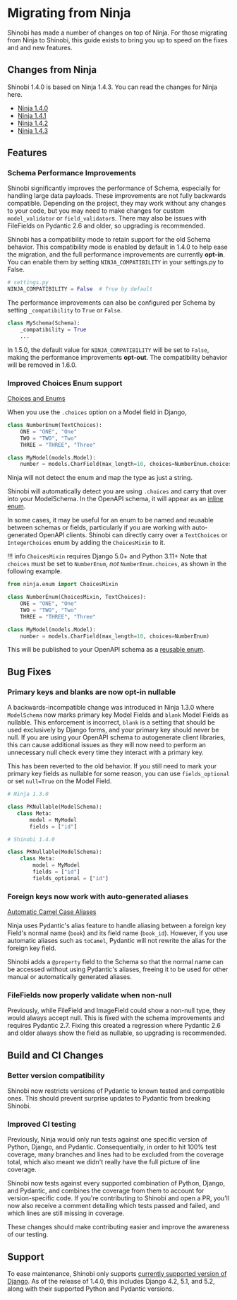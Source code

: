 # Migrating from Ninja

Shinobi has made a number of changes on top of Ninja. For those migrating from 
Ninja to Shinobi, this guide exists to bring you up to speed on the fixes and 
and new features.

## Changes from Ninja

Shinobi 1.4.0 is based on Ninja 1.4.3. You can read the changes for Ninja here.

- [Ninja 1.4.0](https://github.com/vitalik/django-ninja/releases/tag/v1.4.0)
- [Ninja 1.4.1](https://github.com/vitalik/django-ninja/releases/tag/v1.4.1)
- [Ninja 1.4.2](https://github.com/vitalik/django-ninja/releases/tag/v1.4.2)
- [Ninja 1.4.3](https://github.com/vitalik/django-ninja/releases/tag/v1.4.3)

## Features

### Schema Performance Improvements

Shinobi significantly improves the performance of Schema, especially for handling large data payloads. 
These improvements are not fully backwards compatible. Depending on the project, 
they may work without any changes to your code, but you may need to make changes for 
custom `model_validator` or `field_validator`s. There may also be issues with FileFields on Pydantic 2.6 
and older, so upgrading is recommended.

Shinobi has a compatibility mode to retain support for the old Schema behavior. This compatibility mode is 
enabled by default in 1.4.0 to help ease the migration, and the full performance improvements are currently **opt-in**. 
You can enable them by setting `NINJA_COMPATIBILITY` in your settings.py to False.

```python
# settings.py
NINJA_COMPATIBILITY = False  # True by default
```

The performance improvements can also be configured per Schema by setting `_compatibility` to `True` or `False`.

```python
class MySchema(Schema):
    _compatibility = True
    ...
```

In 1.5.0, the default value for `NINJA_COMPATIBILITY` will be set to `False`, making the performance improvements 
**opt-out**. The compatibility behavior will be removed in 1.6.0.

### Improved Choices Enum support

[Choices and Enums](/django-shinobi/guides/response/django-pydantic/#choices-and-enums)

When you use the `.choices` option on a Model field in Django,

```python
class NumberEnum(TextChoices):
    ONE = "ONE", "One"
    TWO = "TWO", "Two"
    THREE = "THREE", "Three"

class MyModel(models.Model):
    number = models.CharField(max_length=10, choices=NumberEnum.choices)
```

Ninja will not detect the enum and map the type as just a string.

Shinobi will automatically detect you are using `.choices` and carry that over into your ModelSchema. In the 
OpenAPI schema, it will appear as an [inline enum](https://swagger.io/docs/specification/v3_0/data-models/enums/).

In some cases, it may be useful for an enum to be named and reusable between schemas or fields, particularly if you are 
working with auto-generated OpenAPI clients. Shinobi can directly carry over a `TextChoices` or `IntegerChoices` enum 
by adding the `ChoicesMixin` to it.

!!! info
    `ChoicesMixin` requires Django 5.0+ and Python 3.11+
    Note that `choices` must be set to `NumberEnum`, *not* `NumberEnum.choices`, as shown in the
    following example.

```python
from ninja.enum import ChoicesMixin

class NumberEnum(ChoicesMixin, TextChoices):
    ONE = "ONE", "One"
    TWO = "TWO", "Two"
    THREE = "THREE", "Three"

class MyModel(models.Model):
    number = models.CharField(max_length=10, choices=NumberEnum)
```

This will be published to your OpenAPI schema as a [reusable enum](https://swagger.io/docs/specification/v3_0/data-models/enums/#reusable-enums).


## Bug Fixes

### Primary keys and blanks are now opt-in nullable

A backwards-incompatible change was introduced in Ninja 1.3.0 where `ModelSchema` now 
marks primary key Model Fields and `blank` Model Fields as nullable. This enforcement is 
incorrect, `blank` is a setting that should be used exclusively by Django forms, and 
your primary key should never be null. If you are using your OpenAPI schema to autogenerate 
client libraries, this can cause additional issues as they will now need to perform an 
unnecessary null check every time they interact with a primary key.

This has been reverted to the old behavior. If you still need to mark your primary key 
fields as nullable for some reason, you can use `fields_optional` or set `null=True` 
on the Model Field.

```python
# Ninja 1.3.0

class PKNullable(ModelSchema):
   class Meta:
       model = MyModel
       fields = ["id"]

# Shinobi 1.4.0

class PKNullable(ModelSchema):
    class Meta:
        model = MyModel
        fields = ["id"]
        fields_optional = ["id"]

```


### Foreign keys now work with auto-generated aliases

[Automatic Camel Case Aliases](/django-shinobi/guides/response/config-pydantic/#automatic-camel-case-aliases)

Ninja uses Pydantic's alias feature to handle aliasing between a foreign key Field's 
normal name (`book`) and its field name (`book_id`). However, if you use automatic aliases 
such as `toCamel`, Pydantic will not rewrite the alias for the foreign key field.

Shinobi adds a `@property` field to the Schema so that the normal name can be accessed without 
using Pydantic's aliases, freeing it to be used for other manual or automatically generated aliases.


### FileFields now properly validate when non-null

Previously, while FileField and ImageField could show a non-null type, they would always accept 
null. This is fixed with the schema improvements and requires Pydantic 2.7.
Fixing this created a regression where Pydantic 2.6 and older 
always show the field as nullable, so upgrading is recommended.


## Build and CI Changes

### Better version compatibility

Shinobi now restricts versions of Pydantic to known tested and compatible ones. This should 
prevent surprise updates to Pydantic from breaking Shinobi.

### Improved CI testing

Previously, Ninja would only run tests against one specific version of Python, Django, and Pydantic. 
Consequentially, in order to hit 100% test coverage, many branches and lines had to be excluded from the 
coverage total, which also meant we didn't really have the full picture of line coverage. 

Shinobi now tests against every supported combination of Python, Django, and Pydantic, and combines 
the coverage from them to account for version-specific code. If you're contributing to Shinobi and 
open a PR, you'll now also receive a comment detailing which tests passed and failed, and which lines 
are still missing in coverage. 

These changes should make contributing easier and improve the awareness of our testing.


## Support

To ease maintenance, Shinobi only supports [currently supported version of Django](https://www.djangoproject.com/download/#supported-versions).
As of the release of 1.4.0, this includes Django 4.2, 5.1, and 5.2, along with their supported Python and Pydantic versions.
